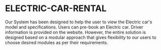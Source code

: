 # ELECTRIC-CAR-RENTAL
  Our System has been designed to help the user to view the Electric car's model and specifications. Users can pre-book an Electric car. Driver information is provided on the website. However, the entire solution is designed based on a modular approach that gives flexibility to our users to choose desired modules as per their requirements.
